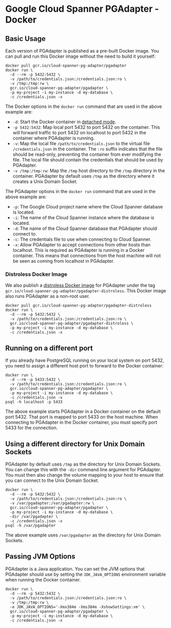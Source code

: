 # Google Cloud Spanner PGAdapter - Docker

## Basic Usage

Each version of PGAdapter is published as a pre-built Docker image. You can pull and run this Docker
image without the need to build it yourself:

```shell
docker pull gcr.io/cloud-spanner-pg-adapter/pgadapter
docker run \
  -d --rm -p 5432:5432 \
  -v /path/to/credentials.json:/credentials.json:ro \
  -v /tmp:/tmp:rw \
  gcr.io/cloud-spanner-pg-adapter/pgadapter \
  -p my-project -i my-instance -d my-database \
  -c /credentials.json -x
```

The Docker options in the `docker run` command that are used in the above example are:
* `-d`: Start the Docker container in [detached mode](https://docs.docker.com/engine/reference/run/#detached--d).
* `-p 5432:5432`: Map local port 5432 to port 5432 on the container. This will forward traffic to port
  5432 on localhost to port 5432 in the container where PGAdapter is running.
* `-v`: Map the local file `/path/to/credentials.json` to the virtual file `/credentials.json` in the container.
  The `:ro` suffix indicates that the file should be read-only, preventing the container from ever modifying the file.
  The local file should contain the credentials that should be used by PGAdapter.
* `-v /tmp:/tmp:rw`: Map the `/tmp` host directory to the `/tmp` directory in the container. PGAdapter by
  default uses `/tmp` as the directory where it creates a Unix Domain Socket.

The PGAdapter options in the `docker run` command that are used in the above example are:
* `-p`: The Google Cloud project name where the Cloud Spanner database is located.
* `-i`: The name of the Cloud Spanner instance where the database is located.
* `-d`: The name of the Cloud Spanner database that PGAdapter should connect to.
* `-c`: The credentials file to use when connecting to Cloud Spanner.
* `-x`: Allow PGAdapter to accept connections from other hosts than localhost. This is required as
  PGAdapter is running in a Docker container. This means that connections from the host machine will
  not be seen as coming from localhost in PGAdapter.

### Distroless Docker Image

We also publish a [distroless Docker image](https://github.com/GoogleContainerTools/distroless) for
PGAdapter under the tag `gcr.io/cloud-spanner-pg-adapter/pgadapter-distroless`. This Docker image
also runs PGAdapter as a non-root user.

```shell
docker pull gcr.io/cloud-spanner-pg-adapter/pgadapter-distroless
docker run \
  -d --rm -p 5432:5432 \
  -v /path/to/credentials.json:/credentials.json:ro \
  gcr.io/cloud-spanner-pg-adapter/pgadapter-distroless \
  -p my-project -i my-instance -d my-database \
  -c /credentials.json -x
```


## Running on a different port

If you already have PostgreSQL running on your local system on port 5432, you need to assign a
different host port to forward to the Docker container:

```shell
docker run \
  -d --rm -p 5433:5432 \
  -v /path/to/credentials.json:/credentials.json:ro \
  gcr.io/cloud-spanner-pg-adapter/pgadapter \
  -p my-project -i my-instance -d my-database \
  -c /credentials.json -x
psql -h localhost -p 5433
```

The above example starts PGAdapter in a Docker container on the default port 5432. That port is
mapped to port 5433 on the host machine. When connecting to PGAdapter in the Docker container, you
must specify port 5433 for the connection.

## Using a different directory for Unix Domain Sockets

PGAdapter by default uses `/tmp` as the directory for Unix Domain Sockets. You can change this with
the `-dir` command line argument for PGAdapter. You must then also change the volume mapping to your
host to ensure that you can connect to the Unix Domain Socket.

```shell
docker run \
  -d --rm -p 5432:5432 \
  -v /path/to/credentials.json:/credentials.json:ro \
  -v /var/pgadapter:/var/pgadapter:rw \
  gcr.io/cloud-spanner-pg-adapter/pgadapter \
  -p my-project -i my-instance -d my-database \
  -dir /var/pgadapter \
  -c /credentials.json -x
psql -h /var/pgadapter
```

The above example uses `/var/pgadapter` as the directory for Unix Domain Sockets.

## Passing JVM Options

PGAdapter is a Java application. You can set the JVM options that PGAdapter should
use by setting the `JDK_JAVA_OPTIONS` environment variable when running the Docker container.

```shell
docker run \
  -d --rm -p 5432:5432 \
  -v /path/to/credentials.json:/credentials.json:ro \
  -v /tmp:/tmp:rw \
  -e JDK_JAVA_OPTIONS='-Xmx384m -Xms384m -XshowSettings:vm' \
  gcr.io/cloud-spanner-pg-adapter/pgadapter \
  -p my-project -i my-instance -d my-database \
  -c /credentials.json -x
```


